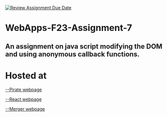 [![Review Assignment Due Date](https://classroom.github.com/assets/deadline-readme-button-24ddc0f5d75046c5622901739e7c5dd533143b0c8e959d652212380cedb1ea36.svg)](https://classroom.github.com/a/Kv-XePEp)
# WebApps-F23-Assignment-7
An assignment on java script modifying the DOM and using anonymous callback functions.
--------
# Hosted at
[--Pirate webpage](https://44-563-webapps-f23.github.io/44563-webapps-f23-assignment7-srikarmiriyala/pirate.html)

[--React webpage](https://44-563-webapps-f23.github.io/44563-webapps-f23-assignment7-srikarmiriyala/react.html)

[--Merger webpage](https://44-563-webapps-f23.github.io/44563-webapps-f23-assignment7-srikarmiriyala/merger.html)
